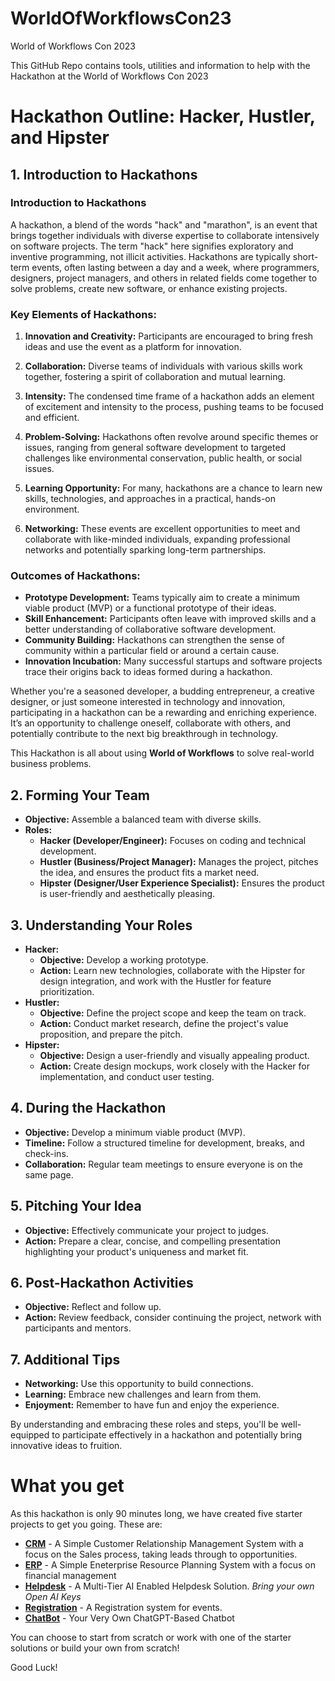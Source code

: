 # WorldOfWorkflowsCon23
World of Workflows Con 2023

This GitHub Repo contains tools, utilities and information to help with the Hackathon at the World of Workflows Con 2023

# Hackathon Outline: Hacker, Hustler, and Hipster

## 1. Introduction to Hackathons

### Introduction to Hackathons

A hackathon, a blend of the words "hack" and "marathon", is an event that brings together individuals with diverse expertise to collaborate intensively on software projects. The term "hack" here signifies exploratory and inventive programming, not illicit activities. Hackathons are typically short-term events, often lasting between a day and a week, where programmers, designers, project managers, and others in related fields come together to solve problems, create new software, or enhance existing projects.

### Key Elements of Hackathons:

1. **Innovation and Creativity:** Participants are encouraged to bring fresh ideas and use the event as a platform for innovation.

2. **Collaboration:** Diverse teams of individuals with various skills work together, fostering a spirit of collaboration and mutual learning.

3. **Intensity:** The condensed time frame of a hackathon adds an element of excitement and intensity to the process, pushing teams to be focused and efficient.

4. **Problem-Solving:** Hackathons often revolve around specific themes or issues, ranging from general software development to targeted challenges like environmental conservation, public health, or social issues.

5. **Learning Opportunity:** For many, hackathons are a chance to learn new skills, technologies, and approaches in a practical, hands-on environment.

6. **Networking:** These events are excellent opportunities to meet and collaborate with like-minded individuals, expanding professional networks and potentially sparking long-term partnerships.

### Outcomes of Hackathons:

- **Prototype Development:** Teams typically aim to create a minimum viable product (MVP) or a functional prototype of their ideas.
- **Skill Enhancement:** Participants often leave with improved skills and a better understanding of collaborative software development.
- **Community Building:** Hackathons can strengthen the sense of community within a particular field or around a certain cause.
- **Innovation Incubation:** Many successful startups and software projects trace their origins back to ideas formed during a hackathon.

Whether you're a seasoned developer, a budding entrepreneur, a creative designer, or just someone interested in technology and innovation, participating in a hackathon can be a rewarding and enriching experience. It’s an opportunity to challenge oneself, collaborate with others, and potentially contribute to the next big breakthrough in technology.

This Hackathon is all about using **World of Workflows** to solve real-world business problems.

## 2. Forming Your Team

   - **Objective:** Assemble a balanced team with diverse skills.
   - **Roles:**
     - **Hacker (Developer/Engineer):** Focuses on coding and technical development.
     - **Hustler (Business/Project Manager):** Manages the project, pitches the idea, and ensures the product fits a market need.
     - **Hipster (Designer/User Experience Specialist):** Ensures the product is user-friendly and aesthetically pleasing.

## 3. Understanding Your Roles
   - **Hacker:** 
     - **Objective:** Develop a working prototype.
     - **Action:** Learn new technologies, collaborate with the Hipster for design integration, and work with the Hustler for feature prioritization.
   - **Hustler:** 
     - **Objective:** Define the project scope and keep the team on track.
     - **Action:** Conduct market research, define the project's value proposition, and prepare the pitch.
   - **Hipster:** 
     - **Objective:** Design a user-friendly and visually appealing product.
     - **Action:** Create design mockups, work closely with the Hacker for implementation, and conduct user testing.

## 4. During the Hackathon
   - **Objective:** Develop a minimum viable product (MVP).
   - **Timeline:** Follow a structured timeline for development, breaks, and check-ins.
   - **Collaboration:** Regular team meetings to ensure everyone is on the same page.

## 5. Pitching Your Idea
   - **Objective:** Effectively communicate your project to judges.
   - **Action:** Prepare a clear, concise, and compelling presentation highlighting your product's uniqueness and market fit.

## 6. Post-Hackathon Activities
   - **Objective:** Reflect and follow up.
   - **Action:** Review feedback, consider continuing the project, network with participants and mentors.

## 7. Additional Tips
   - **Networking:** Use this opportunity to build connections.
   - **Learning:** Embrace new challenges and learn from them.
   - **Enjoyment:** Remember to have fun and enjoy the experience.

By understanding and embracing these roles and steps, you'll be well-equipped to participate effectively in a hackathon and potentially bring innovative ideas to fruition.

# What you get
As this hackathon is only 90 minutes long, we have created five starter projects to get you going. These are:

- **[CRM](./Solutions/CRM/README.md)** - A Simple Customer Relationship Management System with a focus on the Sales process, taking leads through to opportunities.
- **[ERP](./Solutions/ERP/README.md)** - A Simple Eneterprise Resource Planning System with a focus on financial management
- **[Helpdesk](./Solutions/Helpdesk/README.md)** - A Multi-Tier AI Enabled Helpdesk Solution. *Bring your own Open AI Keys*
- **[Registration](./Solutions/Registration/)** - A Registration system for events.
- **[ChatBot](./Solutions/ChatBot/README.md)** - Your Very Own ChatGPT-Based Chatbot


You can choose to start from scratch or work with one of the starter solutions or build your own from scratch!

Good Luck!
